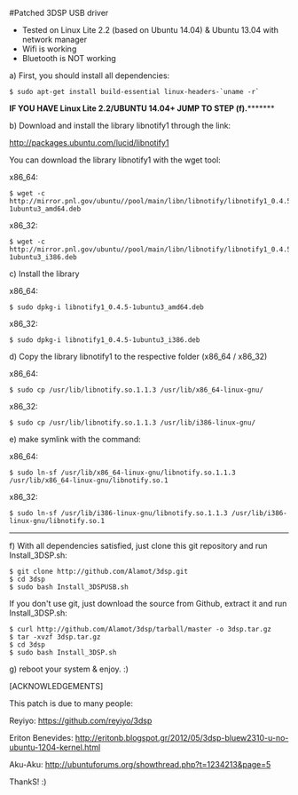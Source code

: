 #Patched 3DSP USB driver

* Tested on Linux Lite 2.2 (based on Ubuntu 14.04) & Ubuntu 13.04 with network manager
* Wifi is working
* Bluetooth is NOT working

a) First, you should install all dependencies:

    $ sudo apt-get install build-essential linux-headers-`uname -r`


**********IF YOU HAVE Linux Lite 2.2/UBUNTU 14.04+ JUMP TO STEP (f).*****************



b) Download and install the library libnotify1 through the link:

http://packages.ubuntu.com/lucid/libnotify1

You can download the library libnotify1 with the wget tool: 

x86_64: 

    $ wget -c http://mirror.pnl.gov/ubuntu//pool/main/libn/libnotify/libnotify1_0.4.5-1ubuntu3_amd64.deb

x86_32:

    $ wget -c http://mirror.pnl.gov/ubuntu//pool/main/libn/libnotify/libnotify1_0.4.5-1ubuntu3_i386.deb 

c) Install the library

x86_64:  

    $ sudo dpkg-i libnotify1_0.4.5-1ubuntu3_amd64.deb 

x86_32: 

    $ sudo dpkg-i libnotify1_0.4.5-1ubuntu3_i386.deb 

d) Copy the library libnotify1 to the respective folder (x86_64 / x86_32)

x86_64: 

    $ sudo cp /usr/lib/libnotify.so.1.1.3 /usr/lib/x86_64-linux-gnu/  

x86_32: 

    $ sudo cp /usr/lib/libnotify.so.1.1.3 /usr/lib/i386-linux-gnu/
  
e) make symlink with the command:

x86_64: 

    $ sudo ln-sf /usr/lib/x86_64-linux-gnu/libnotify.so.1.1.3 /usr/lib/x86_64-linux-gnu/libnotify.so.1 

x86_32:

    $ sudo ln-sf /usr/lib/i386-linux-gnu/libnotify.so.1.1.3 /usr/lib/i386-linux-gnu/libnotify.so.1 


*******************************************************************************************************


f) With all dependencies satisfied, just clone this git repository and run Install\_3DSP.sh:

    $ git clone http://github.com/Alamot/3dsp.git
    $ cd 3dsp
    $ sudo bash Install_3DSPUSB.sh

If you don't use git, just download the source from Github, extract it and run Install\_3DSP.sh:

    $ curl http://github.com/Alamot/3dsp/tarball/master -o 3dsp.tar.gz
    $ tar -xvzf 3dsp.tar.gz
    $ cd 3dsp
    $ sudo bash Install_3DSP.sh 

g) reboot your system & enjoy. :)


[ACKNOWLEDGEMENTS]

This patch is due to many people:

Reyiyo: https://github.com/reyiyo/3dsp
    
Eriton Benevides: http://eritonb.blogspot.gr/2012/05/3dsp-bluew2310-u-no-ubuntu-1204-kernel.html
    
Aku-Aku: http://ubuntuforums.org/showthread.php?t=1234213&page=5 
    
ThankS! :)
